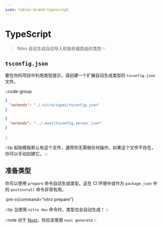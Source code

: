 ```yaml
---
icon: tabler:brand-typescript
---
```


# TypeScript

> Nitro 自动生成自动导入和服务器路由的类型 :sparkles:

## `tsconfig.json`

要在你的项目中利用类型提示，请创建一个扩展自动生成类型的 `tsconfig.json` 文件。

::code-group
```json [tsconfig.json (nitro)]
{
  "extends": "./.nitro/types/tsconfig.json"
}
```

```json [server/tsconfig.json (nuxt)]
{
  "extends": "../.nuxt/tsconfig.server.json"
}
```
::

::tip
起始模板默认有这个文件，通常你无需做任何操作。如果这个文件不存在，你可以手动创建它。
::

## 准备类型

你可以使用 `prepare` 命令自动生成类型。这在 CI 环境中或作为 `package.json` 中的 `postinstall` 命令非常有用。

:pm-x{command="nitro prepare"}

::tip
当使用 `nitro dev` 命令时，类型也会自动生成！
::

::note
对于 [Nuxt](https://nuxt.zhcndoc.com)，你应该使用 `nuxi generate`
::
